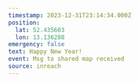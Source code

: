 ```yaml
---
timestamp: 2023-12-31T23:14:34.000Z
position:
  lat: 52.435603
  lon: 13.136288
emergency: false
text: Happy New Year!
event: Msg to shared map received
source: inreach
---
```


